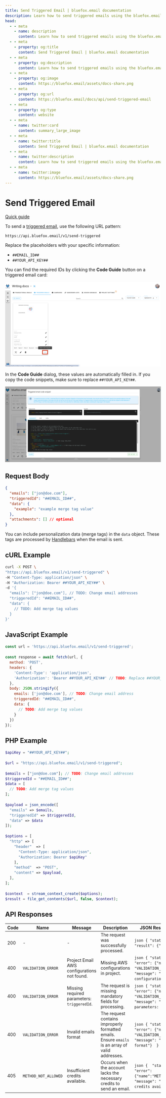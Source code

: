 ```yaml
---
title: Send Triggered Email | bluefox.email documentation
description: Learn how to send triggered emails using the bluefox.email API. Follow the integration guide, use the provided code snippets, and personalize emails with merge tags.
head:
  - - meta
    - name: description
      content: Learn how to send triggered emails using the bluefox.email API. Follow the integration guide, use the provided code snippets, and personalize emails with merge tags.
  - - meta
    - property: og:title
      content: Send Triggered Email | bluefox.email documentation
  - - meta
    - property: og:description
      content: Learn how to send triggered emails using the bluefox.email API. Follow the integration guide, use the provided code snippets, and personalize emails with merge tags.
  - - meta
    - property: og:image
      content: https://bluefox.email/assets/docs-share.png
  - - meta
    - property: og:url
      content: https://bluefox.email/docs/api/send-triggered-email
  - - meta
    - property: og:type
      content: website
  - - meta
    - name: twitter:card
      content: summary_large_image
  - - meta
    - name: twitter:title
      content: Send Triggered Email | bluefox.email documentation
  - - meta
    - name: twitter:description
      content: Learn how to send triggered emails using the bluefox.email API. Follow the integration guide, use the provided code snippets, and personalize emails with merge tags.
  - - meta
    - name: twitter:image
      content: https://bluefox.email/assets/docs-share.png
---
```


# Send Triggered Email
[Quick guide](/docs/projects/triggered-emails.html#triggered-email-integration)

To send a [triggered email](/docs/projects/triggered-emails), use the following URL pattern:

```
https://api.bluefox.email/v1/send-triggered
```

Replace the placeholders with your specific information:
- `##EMAIL_ID##`
- `##YOUR_API_KEY##`

You can find the required IDs by clicking the **Code Guide** button on a triggered email card:

![Screenshot of the highlighted code guide button on a triggered email card.](./triggered-code-guide-button.webp)

In the **Code Guide** dialog, these values are automatically filled in. If you copy the code snippets, make sure to replace `##YOUR_API_KEY##`.

![Screenshot of a code guide dialog for a triggered email](./triggered-code-guide-dialog.webp)

## Request Body
```json
{
  "emails": ["jon@doe.com"],
  "triggeredId": "##EMAIL_ID##",
  "data": {
    "example": "example merge tag value"
  },
  "attachments": [] // optional  
}
```

You can include personalization data (merge tags) in the `data` object. These tags are processed by [Handlebars](https://handlebarsjs.com/) when the email is sent.

## cURL Example
```bash
curl -X POST \
"https://api.bluefox.email/v1/send-triggered" \
-H "Content-Type: application/json" \
-H "Authorization: Bearer ##YOUR_API_KEY##" \
-d '{
  "emails": ["jon@doe.com"], // TODO: Change email addresses
  "triggeredId": "##EMAIL_ID##",
  "data": {
    // TODO: Add merge tag values
  }
}'
```

## JavaScript Example
```javascript
const url = 'https://api.bluefox.email/v1/send-triggered';

const response = await fetch(url, {
  method: 'POST',
  headers: {
    'Content-Type': 'application/json',
    'Authorization': 'Bearer ##YOUR_API_KEY##' // TODO: Replace ##YOUR_API_KEY##
  },
  body: JSON.stringify({
    emails: ['jon@doe.com'], // TODO: Change email address
    triggeredId: "##EMAIL_ID##",
    data: {
      // TODO: Add merge tag values
    }
  })
});
```

## PHP Example
```php
$apiKey = "##YOUR_API_KEY##";

$url = "https://api.bluefox.email/v1/send-triggered";

$emails = ["jon@doe.com"]; // TODO: Change email addresses
$triggeredId = "##EMAIL_ID##";
$data = [
  // TODO: Add merge tag values
];

$payload = json_encode([
  "emails" => $emails,
  "triggeredId" => $triggeredId,
  "data" => $data
]);

$options = [
  "http" => [
    "header"  => [
      "Content-Type: application/json",
      "Authorization: Bearer $apiKey"
    ],
    "method"  => "POST",
    "content" => $payload,
  ],
];

$context  = stream_context_create($options);
$result = file_get_contents($url, false, $context);
```


## API Responses

| Code | Name                 | Message                                      | Description                                            | JSON Response Example |
|------|----------------------|----------------------------------------------|--------------------------------------------------------|-----------------------|
| 200  | -                    | -                                            | The request was successfully processed.                | ```json { "status": 200 , "result": {"success": true} } ``` |
| 400  | `VALIDATION_ERROR`   | Project Email AWS configurations not found.  | Missing AWS configurations in project.                 | ```json { "status": 400, "error": {"name": "VALIDATION_ERROR", "message": "Project Email AWS configurations not found."} } ``` |
| 400  | `VALIDATION_ERROR`   | Missing required parameters: `triggeredId`.  | The request is missing mandatory fields for processing. | ```json { "status": 400, "error": {"name": "VALIDATION_ERROR", "message": "Missing required parameters: triggeredId."}  } ``` |
| 400  | `VALIDATION_ERROR`   | Invalid emails format  | The request contains improperly formatted emails. Ensure `emails` is an array of valid addresses. | ```json { "status": 400, "error": {"name": "VALIDATION_ERROR", "message": "Invalid emails format"}  } ``` |
| 405  | `METHOD_NOT_ALLOWED` | Insufficient credits available.              | Occurs when the account lacks the necessary credits to send an email. | ```json {  "status": 405, "error": {"name":"METHOD_NOT_ALLOWED", "message": "Insufficient credits available."} } ``` |
